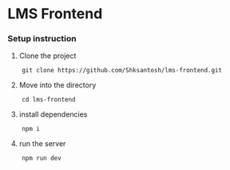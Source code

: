 # LMS Frontend

### Setup instruction

1. Clone the project

```
    git clone https://github.com/Shksantosh/lms-frontend.git
```

2. Move into the directory

```
    cd lms-frontend
```

3. install dependencies

```
    npm i
```

4. run the server

```
    npm run dev
```

